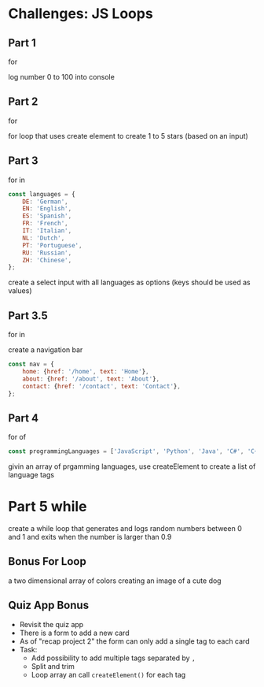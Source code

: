# Challenges: JS Loops

## Part 1

for

log number 0 to 100 into console

## Part 2

for

for loop that uses create element to create 1 to 5 stars (based on an input)

## Part 3

for in

```js
const languages = {
	DE: 'German',
	EN: 'English',
	ES: 'Spanish',
	FR: 'French',
	IT: 'Italian',
	NL: 'Dutch',
	PT: 'Portuguese',
	RU: 'Russian',
	ZH: 'Chinese',
};
```

create a select input with all languages as options (keys should be used as values)

## Part 3.5

for in

create a navigation bar

```js
const nav = {
	home: {href: '/home', text: 'Home'},
	about: {href: '/about', text: 'About'},
	contact: {href: '/contact', text: 'Contact'},
};
```

## Part 4

for of

```js
const programmingLanguages = ['JavaScript', 'Python', 'Java', 'C#', 'C++', 'PHP', 'Ruby'];
```

givin an array of prgamming languages, use createElement to create a list of language tags

# Part 5 while

create a while loop that generates and logs random numbers between 0 and 1 and exits when the number
is larger than 0.9

## Bonus For Loop

a two dimensional array of colors creating an image of a cute dog

## Quiz App Bonus

- Revisit the quiz app
- There is a form to add a new card
- As of "recap project 2" the form can only add a single tag to each card
- Task:
  - Add possibility to add multiple tags separated by `,`
  - Split and trim
  - Loop array an call `createElement()` for each tag
